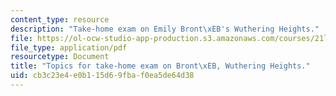 ```yaml
---
content_type: resource
description: "Take-home exam on Emily Bront\xEB's Wuthering Heights."
file: https://ol-ocw-studio-app-production.s3.amazonaws.com/courses/21l-471-major-english-novels-spring-2004/cb3c23e4e0b115d69fbaf0ea5de64d38_t_h_exam2bronte.pdf
file_type: application/pdf
resourcetype: Document
title: "Topics for take-home exam on Bront\xEB, Wuthering Heights."
uid: cb3c23e4-e0b1-15d6-9fba-f0ea5de64d38
---
```

